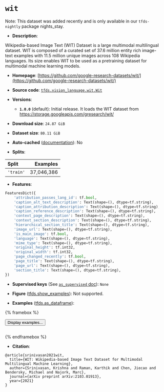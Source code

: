 <div itemscope itemtype="http://schema.org/Dataset">
  <div itemscope itemprop="includedInDataCatalog" itemtype="http://schema.org/DataCatalog">
    <meta itemprop="name" content="TensorFlow Datasets" />
  </div>
  <meta itemprop="name" content="wit" />
  <meta itemprop="description" content="Wikipedia-based Image Text (WIT) Dataset is a large multimodal multilingual&#10;dataset. WIT is composed of a curated set of 37.6 million entity rich image-text&#10;examples with 11.5 million unique images across 108 Wikipedia languages. Its&#10;size enables WIT to be used as a pretraining dataset for multimodal machine&#10;learning models.&#10;&#10;To use this dataset:&#10;&#10;```python&#10;import tensorflow_datasets as tfds&#10;&#10;ds = tfds.load(&#x27;wit&#x27;, split=&#x27;train&#x27;)&#10;for ex in ds.take(4):&#10;  print(ex)&#10;```&#10;&#10;See [the guide](https://www.tensorflow.org/datasets/overview) for more&#10;informations on [tensorflow_datasets](https://www.tensorflow.org/datasets).&#10;&#10;" />
  <meta itemprop="url" content="https://www.tensorflow.org/datasets/catalog/wit" />
  <meta itemprop="sameAs" content="https://github.com/google-research-datasets/wit/" />
  <meta itemprop="citation" content="@article{srinivasan2021wit,&#10;  title={WIT: Wikipedia-based Image Text Dataset for Multimodal Multilingual Machine Learning},&#10;  author={Srinivasan, Krishna and Raman, Karthik and Chen, Jiecao and Bendersky, Michael and Najork, Marc},&#10;  journal={arXiv preprint arXiv:2103.01913},&#10;  year={2021}&#10;}" />
</div>

# `wit`


Note: This dataset was added recently and is only available in our
`tfds-nightly` package
<span class="material-icons" title="Available only in the tfds-nightly package">nights_stay</span>.

*   **Description**:

Wikipedia-based Image Text (WIT) Dataset is a large multimodal multilingual
dataset. WIT is composed of a curated set of 37.6 million entity rich image-text
examples with 11.5 million unique images across 108 Wikipedia languages. Its
size enables WIT to be used as a pretraining dataset for multimodal machine
learning models.

*   **Homepage**:
    [https://github.com/google-research-datasets/wit/](https://github.com/google-research-datasets/wit/)

*   **Source code**:
    [`tfds.vision_language.wit.Wit`](https://github.com/tensorflow/datasets/tree/master/tensorflow_datasets/vision_language/wit/wit.py)

*   **Versions**:

    *   **`1.0.0`** (default): Initial release. It loads the WIT dataset from
        https://storage.googleapis.com/gresearch/wit/

*   **Download size**: `24.87 GiB`

*   **Dataset size**: `80.11 GiB`

*   **Auto-cached**
    ([documentation](https://www.tensorflow.org/datasets/performances#auto-caching)):
    No

*   **Splits**:

Split     | Examples
:-------- | ---------:
`'train'` | 37,046,386

*   **Features**:

```python
FeaturesDict({
    'attribution_passes_lang_id': tf.bool,
    'caption_alt_text_description': Text(shape=(), dtype=tf.string),
    'caption_attribution_description': Text(shape=(), dtype=tf.string),
    'caption_reference_description': Text(shape=(), dtype=tf.string),
    'context_page_description': Text(shape=(), dtype=tf.string),
    'context_section_description': Text(shape=(), dtype=tf.string),
    'hierarchical_section_title': Text(shape=(), dtype=tf.string),
    'image_url': Text(shape=(), dtype=tf.string),
    'is_main_image': tf.bool,
    'language': Text(shape=(), dtype=tf.string),
    'mime_type': Text(shape=(), dtype=tf.string),
    'original_height': tf.int32,
    'original_width': tf.int32,
    'page_changed_recently': tf.bool,
    'page_title': Text(shape=(), dtype=tf.string),
    'page_url': Text(shape=(), dtype=tf.string),
    'section_title': Text(shape=(), dtype=tf.string),
})
```

*   **Supervised keys** (See
    [`as_supervised` doc](https://www.tensorflow.org/datasets/api_docs/python/tfds/load#args)):
    `None`

*   **Figure**
    ([tfds.show_examples](https://www.tensorflow.org/datasets/api_docs/python/tfds/visualization/show_examples)):
    Not supported.

*   **Examples**
    ([tfds.as_dataframe](https://www.tensorflow.org/datasets/api_docs/python/tfds/as_dataframe)):

<!-- mdformat off(HTML should not be auto-formatted) -->

{% framebox %}

<button id="displaydataframe">Display examples...</button>
<div id="dataframecontent" style="overflow-x:auto"></div>
<script src="https://www.gstatic.com/external_hosted/jquery2.min.js"></script>
<script>
var url = "https://storage.googleapis.com/tfds-data/visualization/dataframe/wit-1.0.0.html";
$(document).ready(() => {
  $("#displaydataframe").click((event) => {
    // Disable the button after clicking (dataframe loaded only once).
    $("#displaydataframe").prop("disabled", true);

    // Pre-fetch and display the content
    $.get(url, (data) => {
      $("#dataframecontent").html(data);
    }).fail(() => {
      $("#dataframecontent").html(
        'Error loading examples. If the error persist, please open '
        + 'a new issue.'
      );
    });
  });
});
</script>

{% endframebox %}

<!-- mdformat on -->

*   **Citation**:

```
@article{srinivasan2021wit,
  title={WIT: Wikipedia-based Image Text Dataset for Multimodal Multilingual Machine Learning},
  author={Srinivasan, Krishna and Raman, Karthik and Chen, Jiecao and Bendersky, Michael and Najork, Marc},
  journal={arXiv preprint arXiv:2103.01913},
  year={2021}
}
```

